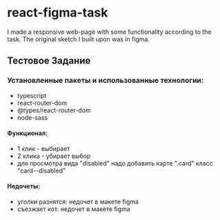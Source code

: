 # react-figma-task
I made a responsive web-page with some functionality according to the task. The original sketch I built upon was in figma.

## Тестовое Задание

### Установленные пакеты и использованные технологии:

- typescript
- react-router-dom
- @types/react-router-dom
- node-sass

#### Функционал:

- 1 клик - выбирает
- 2 клика - убирает выбор
- для просмотра вида "disabled" надо добавить карте ".card" класс "card--disabled"

#### Недочеты:

- уголки разнятся: недочет в макете figma
- съезжает кот: недочет в макете figma
